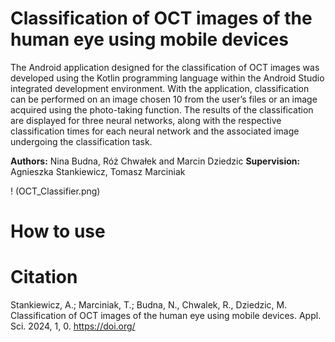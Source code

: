 # Classification of OCT images of the human eye using mobile devices

The Android application designed for the classification of OCT images was developed using the Kotlin programming language within the Android Studio integrated development environment. With the application, classification can be performed on an image chosen 10
from the user’s files or an image acquired using the photo-taking function. The results of the classification are displayed for three neural networks, along with the respective classification times for each neural network and the associated image undergoing the classification task.

**Authors:** Nina Budna, Róż Chwałek and Marcin Dziedzic
**Supervision:** Agnieszka Stankiewicz, Tomasz Marciniak

! (OCT_Classifier.png)

# How to use


# Citation
Stankiewicz, A.; Marciniak, T.; Budna, N., Chwalek, R., Dziedzic, M. Classification of OCT images of the human eye using mobile devices. Appl. Sci. 2024, 1, 0. https://doi.org/
